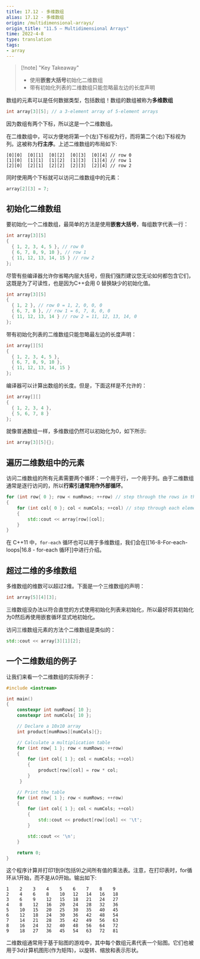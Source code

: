 ```yaml
---
title: 17.12 - 多维数组
alias: 17.12 - 多维数组
origin: /multidimensional-arrays/
origin_title: "11.5 — Multidimensional Arrays"
time: 2022-4-8
type: translation
tags:
- array
---
```


> [!note] "Key Takeaway"
> - 使用**嵌套大括号**初始化二维数组
> - 带有初始化列表的二维数组只能忽略最左边的长度声明
	

数组的元素可以是任何数据类型，包括数组！数组的数组被称为**多维数组**

```cpp
int array[3][5]; // a 3-element array of 5-element arrays
```


因为数组有两个下标，所以这是一个二维数组。

在二维数组中，可以方便地将第一个(左)下标视为行，而将第二个(右)下标视为列。这被称为**行主序**。上述二维数组的布局如下:

```
[0][0]  [0][1]  [0][2]  [0][3]  [0][4] // row 0
[1][0]  [1][1]  [1][2]  [1][3]  [1][4] // row 1
[2][0]  [2][1]  [2][2]  [2][3]  [2][4] // row 2
```

同时使用两个下标就可以访问二维数组中的元素：

```cpp
array[2][3] = 7;
```


## 初始化二维数组

要初始化一个二维数组，最简单的方法是使用**嵌套大括号**，每组数字代表一行：

```cpp
int array[3][5]
{
  { 1, 2, 3, 4, 5 }, // row 0
  { 6, 7, 8, 9, 10 }, // row 1
  { 11, 12, 13, 14, 15 } // row 2
};
```


尽管有些编译器允许你省略内层大括号，但我们强烈建议您无论如何都包含它们，这既是为了可读性，也是因为C++会用 0 替换缺少的初始化值。

```cpp
int array[3][5]
{
  { 1, 2 }, // row 0 = 1, 2, 0, 0, 0
  { 6, 7, 8 }, // row 1 = 6, 7, 8, 0, 0
  { 11, 12, 13, 14 } // row 2 = 11, 12, 13, 14, 0
};
```

带有初始化列表的二维数组只能忽略最左边的长度声明：

```cpp
int array[][5]
{
  { 1, 2, 3, 4, 5 },
  { 6, 7, 8, 9, 10 },
  { 11, 12, 13, 14, 15 }
};
```

编译器可以计算出数组的长度。但是，下面这样是不允许的：

```cpp
int array[][]
{
  { 1, 2, 3, 4 },
  { 5, 6, 7, 8 }
};
```

就像普通数组一样，多维数组仍然可以初始化为0，如下所示:

```cpp
int array[3][5]{};
```


## 遍历二维数组中的元素

访问二维数组的所有元素需要两个循环：一个用于行，一个用于列。由于二维数组通常是逐行访问的，所以**行索引通常用作外部循环**。

```cpp
for (int row{ 0 }; row < numRows; ++row) // step through the rows in the array
{
    for (int col{ 0 }; col < numCols; ++col) // step through each element in the row
    {
        std::cout << array[row][col];
    }
}
```

在 C++11 中，`for-each` 循环也可以用于多维数组，我们会在[[16-8-For-each-loops|16.8 - for-each 循环]]中进行介绍。

## 超过二维的多维数组

多维数组的维数可以超过2维。下面是一个三维数组的声明：

```cpp
int array[5][4][3];
```

三维数组没办法以符合直觉的方式使用初始化列表来初始化，所以最好将其初始化为0然后再使用嵌套循环显式地初始化。

访问三维数组元素的方法个二维数组是类似的：

```cpp
std::cout << array[3][1][2];
```


## 一个二维数组的例子

让我们来看一个二维数组的实际例子：

```cpp
#include <iostream>

int main()
{
    constexpr int numRows{ 10 };
    constexpr int numCols{ 10 };

    // Declare a 10x10 array
    int product[numRows][numCols]{};

    // Calculate a multiplication table
    for (int row{ 1 }; row < numRows; ++row)
    {
        for (int col{ 1 }; col < numCols; ++col)
        {
            product[row][col] = row * col;
        }
     }

    // Print the table
    for (int row{ 1 }; row < numRows; ++row)
    {
        for (int col{ 1 }; col < numCols; ++col)
        {
            std::cout << product[row][col] << '\t';
        }

        std::cout << '\n';
    }

    return 0;
}
```

这个程序计算并打印1到9(包括9)之间所有值的乘法表。注意，在打印表时，for循环从1开始，而不是从0开始。输出如下:


```
1    2    3    4    5    6    7    8    9
2    4    6    8    10   12   14   16   18
3    6    9    12   15   18   21   24   27
4    8    12   16   20   24   28   32   36
5    10   15   20   25   30   35   40   45
6    12   18   24   30   36   42   48   54
7    14   21   28   35   42   49   56   63
8    16   24   32   40   48   56   64   72
9    18   27   36   45   54   63   72   81
```

二维数组通常用于基于贴图的游戏中，其中每个数组元素代表一个贴图。它们也被用于3d计算机图形(作为矩阵)，以旋转、缩放和表示形状。